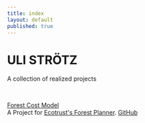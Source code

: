 ```yaml
---
title: index
layout: default
published: true
---
```

<h1 class="title">ULI STR&#214;TZ</h1>
<p class="sub-title">A collection of realized projects</p>
<br/>

<a class='post-title' href="http://ustroetz.github.io/CostModel/brownbag.pptx">Forest Cost Model</a><br/>
A Project for [Ecotrust's Forest Planner](http://stage.forestplanner.ecotrust.org).
[GitHub](https://github.com/ustroetz/cost_model)
